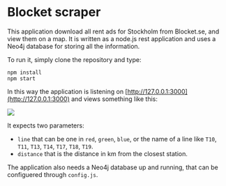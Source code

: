 # Blocket scraper

This application download all rent ads for Stockholm from Blocket.se, and view them on a map.
It is written as a node.js rest application and uses a Neo4j database for storing all the information.

To run it, simply clone the repository and type:
```
npm install
npm start
```

In this way the application is listening on [http://127.0.0.1:3000](http://127.0.0.1:3000) and views something like this:

![](https://raw.githubusercontent.com/emmmile/blocket/master/screenshot.png)

It expects two parameters:

- `line` that can be one in `red`, `green`, `blue`, or the name of a line like `T10`, `T11`,  `T13`, `T14`,  `T17`, `T18`,  `T19`.
- `distance` that is the distance in km from the closest station.

The application also needs a Neo4j database up and running, that can be configuered through `config.js`.
